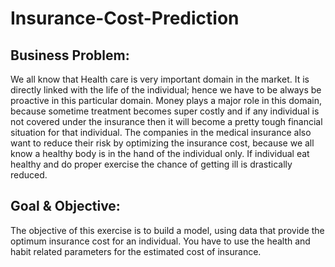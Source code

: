 # Insurance-Cost-Prediction
## Business Problem:

We all know that Health care is very important domain in the market. It is directly linked with the life of the individual; hence we have to be always be proactive in this particular domain. Money plays a major role in this domain, because sometime treatment becomes super costly and if any individual is not covered under the insurance then it will become a pretty tough financial situation for that individual. The companies in the medical insurance also want to reduce their risk by optimizing the insurance cost, because we all know a healthy body is in the hand of the individual only. If individual eat healthy and do proper exercise the chance of getting ill is drastically reduced.

## Goal & Objective:

The objective of this exercise is to build a model, using data that provide the optimum insurance cost for an individual. You have to use the health and habit related parameters for the estimated cost of insurance.

